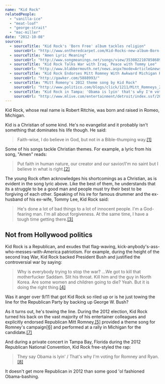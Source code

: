 ```yaml
---
name: "Kid Rock"
relatedPeople:
  - "vanilla-ice"
  - "meat-loaf"
  - "george-strait"
  - "mac-miller"
date: "2012-10-08"
sources:
  - sourceTitle: "Kid Rock's 'Born Free' album tackles religion"
    sourceUrl: "http://www.ontheredcarpet.com/Kid-Rocks-new-album-Born-Free-tackles-religion--features-Sheryl-Crow--rapper-T-I-/7789961"
  - sourceTitle: "Amen Lyric Meaning"
    sourceUrl: "http://www.songmeanings.net/songs/view/3530822107858689053/"
  - sourceTitle: "Kid Rock Talks War with Iraq, Peace with Tommy Lee"
    sourceUrl: "http://www.blabbermouth.net/news.aspx?mode=Article&newsitemID=9986"
  - sourceTitle: "Kid Rock Endorses Mitt Romney With Awkward Michigan Rally Concert"
    sourceUrl: "http://gawker.com/5888993/"
  - sourceTitle: "Mitt Romeny's 2012 theme song by Kid Rock"
    sourceUrl: "http://www.politico.com/blogs/click/1211/Mitt_Romneys_2012_theme_song_by_Kid_Rock.html"
  - sourceTitle: "Kid Rock in Tampa: 'Obama is lyin' that's why I'm voting for Romney and Ryan"
    sourceUrl: "http://www.mlive.com/entertainment/detroit/index.ssf/2012/08/kid_rock_in_tampa_obama_is_lyi.html"
---
```


Kid Rock, whose real name is Robert Ritchie, was born and raised in Romeo, Michigan.

Kid is a Christian of some kind. He's no evangelist and it probably isn't something that dominates his life though. He said:

>Faith-wise, I do believe in God, but not in a Bible-thumping way.<a class="source-citation" href="#http://www.ontheredcarpet.com/Kid-Rocks-new-album-Born-Free-tackles-religion--features-Sheryl-Crow--rapper-T-I-/7789961" title="Kid Rock&apos;s &apos;Born Free&apos; album tackles religion">[1]</a>

Some of his songs tackle Christian themes. For example, a lyric from his song, "Amen" reads:

>Put faith in human nature, our creator and our savior/I'm no saint but I believe in what is right.<a class="source-citation" href="#http://www.songmeanings.net/songs/view/3530822107858689053/" title="Amen Lyric Meaning">[2]</a>

The young Rock often acknowledges his shortcomings as a Christian, as is evident in the song lyric above. Like the best of them, he understands that its a struggle to be a good man and people must try their best to be forgiving of each other. Speaking of his ire for famous drummer and the ex-husband of his ex-wife, Tommy Lee, Kid Rock said:

>He's done a lot of bad things to a lot of innocent people. I'm a God-fearing man. I'm all about forgiveness. At the same time, I have a tough time getting there.<a class="source-citation" href="#http://www.blabbermouth.net/news.aspx?mode=Article&newsitemID=9986" title="Kid Rock Talks War with Iraq, Peace with Tommy Lee">[3]</a>

## 

## Not from Hollywood politics

Kid Rock is a Republican, and exudes that flag-waving, kick-anybody's-ass-who-messes-with-America patriotism. For example, during the height of the second Iraq War, Kid Rock backed President Bush and justified the controversial war by saying:

>Why is everybody trying to stop the war? …We got to kill that motherfucker Saddam. Slit his throat. Kill him and the guy in North Korea. Are some women and children going to die? Yeah. But it is doing the right thing.<a class="source-citation" href="#http://www.blabbermouth.net/news.aspx?mode=Article&newsitemID=9986" title="Kid Rock Talks War with Iraq, Peace with Tommy Lee">[4]</a>

Was it anger over 9/11 that got Kid Rock so riled up or is he just towing the line for the Republican Party by backing up George W. Bush?

As it turns out, he's towing the line. During the 2012 election, Kid Rock turned his back on the vast majority of his entertainer colleagues and explicitly endorsed Republican Mitt Romney,<a class="source-citation" href="#http://gawker.com/5888993/" title="Kid Rock Endorses Mitt Romney With Awkward Michigan Rally Concert">[5]</a> provided a theme song for Romney's campaign<a class="source-citation" href="#http://www.politico.com/blogs/click/1211/Mitt_Romneys_2012_theme_song_by_Kid_Rock.html" title="Mitt Romeny&apos;s 2012 theme song by Kid Rock">[6]</a> and performed at a rally in Michigan for the candidate.<a class="source-citation" href="#http://gawker.com/5888993/" title="Kid Rock Endorses Mitt Romney With Awkward Michigan Rally Concert">[7]</a>

And during a private concert in Tampa Bay, Florida during the 2012 Republican National Convention, Kid Rock free-styled the rap:

>They say Obama is lyin' / That's why I'm voting for Romney and Ryan.<a class="source-citation" href="#http://www.mlive.com/entertainment/detroit/index.ssf/2012/08/kid_rock_in_tampa_obama_is_lyi.html" title="Kid Rock in Tampa: &apos;Obama is lyin&apos; that&apos;s why I&apos;m voting for Romney and Ryan">[8]</a>

It doesn't get more Republican in 2012 than some good 'ol fashioned Obama-bashing.